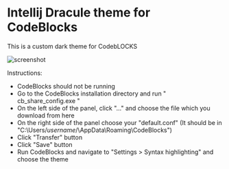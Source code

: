 # Intellij Dracule theme for CodeBlocks
This is a custom dark theme for CodebLOCKS

![screenshot](https://github.com/ermanergoz/codeblocksTheme/blob/master/Capture.JPG?raw=true)

Instructions:

- CodeBlocks should not be running
- Go to the CodeBlocks installation directory and run " cb_share_config.exe "
- On the left side of the panel, click "..." and choose the file which you download from here
- On the right side of the panel choose your "default.conf" (It should be in "C:\Users\/*username*/\AppData\Roaming\CodeBlocks")
- Click "Transfer" button
- Click "Save" button
- Run CodeBlocks and navigate to "Settings > Syntax highlighting" and choose the theme
